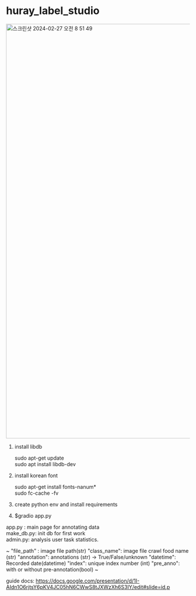 # huray_label_studio    
<img width="1134" alt="스크린샷 2024-02-27 오전 8 51 49" src="https://github.com/huraypositive/huray_label_studio/assets/32063217/4543cfb7-c6df-4f1a-8422-41bafe105671">    

    
1. install libdb
    
    sudo apt-get update    
    sudo apt install libdb-dev    

2. install korean font
       
    sudo apt-get install fonts-nanum*    
    sudo fc-cache -fv    

3. create python env and install requirements
    
4. $gradio app.py


app.py : main page for annotating data    
make_db.py: init db for first work    
admin.py: analysis user task statistics.

~
"file_path" : image file path(str)
"class_name": image file crawl food name (str)
"annotation": annotations (str) -> True/False/unknown
"datetime": Recorded date(datetime)
"index": unique index number (int)
"pre_anno": with or without pre-annotation(bool)
~


guide docs: https://docs.google.com/presentation/d/1I-AIdn1O6rjtsY6pKV4JC05hN6CWwS8tJXWzXh6S3IY/edit#slide=id.p
